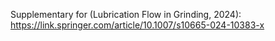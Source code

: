 Supplementary for (Lubrication Flow in Grinding, 2024): https://link.springer.com/article/10.1007/s10665-024-10383-x
